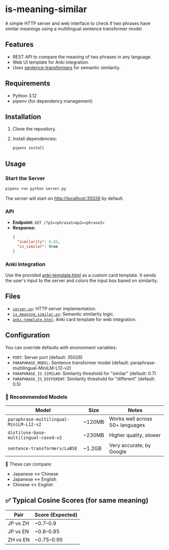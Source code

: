 # is-meaning-similar

A simple HTTP server and web interface to check if two phrases have similar meanings using a multilingual sentence transformer model.

## Features

- REST API to compare the meaning of two phrases in any language.
- Web UI template for Anki integration.
- Uses [sentence-transformers](https://www.sbert.net/) for semantic similarity.

## Requirements

- Python 3.12
- pipenv (for dependency management)

## Installation

1. Clone the repository.
2. Install dependencies:

   ```sh
   pipenv install
   ```

## Usage

### Start the Server

```sh
pipenv run python server.py
```

The server will start on [http://localhost:35026](http://localhost:35026) by default.

### API

- **Endpoint:** `GET /?p1=<phrase1>&p2=<phrase2>`
- **Response:**
  ```json
  {
    "similarity": 0.85,
    "is_similar": true
  }
  ```

### Anki Integration

Use the provided [anki-template.html](anki-template.html) as a custom card template. It sends the user's input to the server and colors the input box based on similarity.

## Files

- [`server.py`](server.py): HTTP server implementation.
- [`is_meaning_similar.py`](is_meaning_similar.py): Semantic similarity logic.
- [`anki-template.html`](anki-template.html): Anki card template for web integration.

## Configuration

You can override defaults with environment variables:

- `PORT`: Server port (default: 35026)
- `PARAPHRASE_MODEL`: Sentence transformer model (default: paraphrase-multilingual-MiniLM-L12-v2)
- `PARAPHRASE_IS_SIMILAR`: Similarity threshold for "similar" (default: 0.7)
- `PARAPHRASE_IS_DIFFERENT`: Similarity threshold for "different" (default: 0.5)

### 🔹 Recommended Models

| Model                                   | Size    | Notes                           |
| --------------------------------------- | ------- | ------------------------------- |
| `paraphrase-multilingual-MiniLM-L12-v2` | \~120MB | Works well across 50+ languages |
| `distiluse-base-multilingual-cased-v2`  | \~230MB | Higher quality, slower          |
| `sentence-transformers/LaBSE`           | \~1.2GB | Very accurate, by Google        |

📌 These can compare:

* Japanese ↔ Chinese
* Japanese ↔ English
* Chinese ↔ English

## ✅ Typical Cosine Scores (for same meaning)

| Pair     | Score (Expected) |
| -------- | ---------------- |
| JP vs ZH | \~0.7–0.9        |
| JP vs EN | \~0.6–0.85       |
| ZH vs EN | \~0.75–0.95      |
